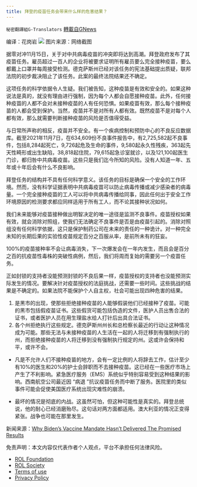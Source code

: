 ```yaml
---
title: 拜登的疫苗任务会带来什么样的危害结果？
---
```

`秘密翻譯組G-Translators` [轉載自GNews](https://gnews.org/zh-hans/1668541/)

编译：花岗岩
![](https://assets.gnews.org/wp-content/uploads/2021/11/图片2-26.png)
图片来源：网络截图

据零对冲11月15日，关于对中共病毒疫苗的冲突即将达到高潮。拜登政府发布了其疫苗任务。雇员超过一百人的企业将被要求证明所有雇员要么完全接种疫苗，要么都戴上口罩并每周接受检测。德克萨斯州已经对该任务的宪法基础提出质疑，联邦法院的初步裁决阻止了该任务。此案的最终法院结果还不确定。

这项任务的科学依据令人生疑。我们被告知，这种疫苗是有效和安全的。如果这种说法是真的，就没有理由进行强制，因为每个人都会自愿接种疫苗。此外，任何接种疫苗的人都不会对未接种疫苗的人有任何恐惧。如果疫苗有效，那么每个接种疫苗的人都会受到保护。当然，疫苗并不是对所有人都有效。既然疫苗不是对每个人都有效，那么就需要判断接种疫苗的风险是否值得受益。

与日常所声称的相反，疫苗并不安全。有一个疾病控制和预防中心的不良反应数据库。截至2021年11月7日，在634,609份不良事件报告中，有2,725,582起不良事件，包括8,284起死亡，9,726起危及生命的事件，9,580起永久性残疾，363起先天性畸形或出生缺陷，38,818起住院，79,615起急诊室就诊，以及121,100起医生门诊，都归咎中共病毒疫苗。这些只是我们迄今所知的风险。没有人知道一年、五年或十年后会有什么不良影响。

拜登任务的结构并不具有任何科学意义。该任务的目标是确保一个安全的工作环境。然而，没有科学证据表明中共病毒疫苗可以防止病毒传播或减少感染者的病毒量。一个完全接种疫苗的工人可以将中共病毒传播给同事，因此任何出于安全工作环境原因的检测要求都应同样适用于所有工人，而不论其接种状况如何。

我们未来能够对疫苗接种做出明智决定的唯一途径是监测不良事件。疫苗授权如果有效，就会消除对照组，使我们无法确定不良事件是否是由疫苗引起的。消除对照组没有任何科学依据，这只是保护制药公司在未来的责任的一种诡计。对一种完全未知的长期后果的实验性疫苗规定百分之百服从率，是前所未有的狂妄。

100%的疫苗接种率不会让病毒消失，下一次爆发会在一年内发生，而且会是百分之百的抗疫苗性毒株的突破性病例，然后，我们将周而复始的需要另一个疫苗任务。

正如封锁的支持者没能预测封锁的不良后果一样，疫苗授权的支持者也没能预测实际发生的情况。要解决针对疫苗授权的法庭挑战，还需要一些时间。这些挑战的结果是不确定的。如果法院不能保护个人自主权，社会可能出现四种危害的结果。

1. 是黑市的出现，使那些拒绝接种疫苗的人能够假装他们已经接种了疫苗。可能的黑市包括假疫苗证书。这些假货可能包括伪造的文件，医护人员出售合法的证书，或者医护人员在用生理盐水给人打针后出具合法证书。
2. 各个州拒绝执行这些规定。德克萨斯州州长和总检察长最近的行动让这种情况成为可能。那些无法与未接种疫苗的人生活在一起的人将迁移到有强制执行的州，而拒绝接种疫苗的人将迁移到没有强制执行规定的州。这或许会保持和平，或许不会。


- 凡是不允许人们不接种疫苗的地方，会有一定比例的人将辞去工作，估计至少有10%的医生和20%的护士会辞职而不去接种疫苗。这已经在一些医疗市场上产生了不利影响。紧急医疗服务（EMS）系统似乎特别容易受到这种结果的影响。西南航空公司最近因 “病退 ”抗议疫苗任务而中断了服务。医院里的类似事件可能会促使美国医疗系统出现灾难性的崩溃。


- 最坏的情况是彻底的内战。这虽然可怕，但这种可能性是真实的。拜登总统说，他的耐心已经消磨殆尽。这句话对两方面都适用。澳大利亚的情况正变得紧张。战争也可能在那里发生。


新闻来源：[Why Biden’s Vaccine Mandate Hasn’t Delivered The Promised Results](https://www.zerohedge.com/political/why-bidens-vaccine-mandate-hasnt-delivered-promised-results)

 

免责声明：本文内容仅代表作者个人观点，平台不承担任何法律风险。

- [ROL Foundation](https://rolfoundation.org/)
- [ROL Society](https://rolsociety.org/)
- [Terms of use](https://gnews.org/terms-of-use-3/)
- [Privacy Policy](https://gnews.org/privacy-policy/)
